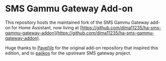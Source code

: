 # SMS Gammu Gateway Add-on

This repository hosts the maintained fork of the SMS Gammu Gateway add-on for Home Assistant, now living at [https://github.com/dima11235/ha-sms-gammu-gateway-addon](https://github.com/dima11235/ha-sms-gammu-gateway-addon).

Huge thanks to [PavelVe](https://github.com/PavelVe) for the original add-on repository that inspired this edition, and to [pajikos](https://github.com/pajikos) for the upstream SMS gateway project.
